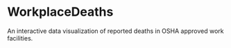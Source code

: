 # WorkplaceDeaths
An interactive data visualization of reported deaths in OSHA approved work facilities.
